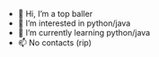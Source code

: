 - 👋 Hi, I’m a top baller
- 👀 I’m interested in python/java
- 🌱 I’m currently learning python/java
- 📫 No contacts (rip)
